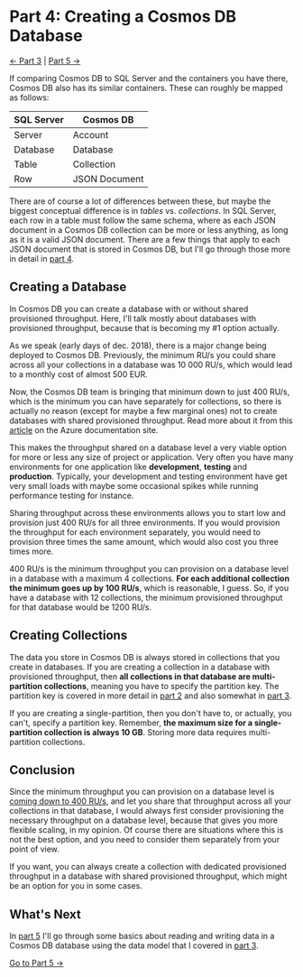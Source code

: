 # Part 4: Creating a Cosmos DB Database

[<- Part 3](Part03-readme.md) | [Part 5 ->](Part05-readme.md)

If comparing Cosmos DB to SQL Server and the containers you have there, Cosmos DB also has its similar containers. These can roughly be mapped as follows:

| SQL Server | Cosmos DB     |
|------------|---------------|
| Server     | Account       |
| Database   | Database      |
| Table      | Collection    |
| Row        | JSON Document |

There are of course a lot of differences between these, but maybe the biggest conceptual difference is in *tables* vs. *collections*. In SQL Server, each row in a table must follow the same schema, where as each JSON document in a Cosmos DB collection can be more or less anything, as long as it is a valid JSON document. There are a few things that apply to each JSON document that is stored in Cosmos DB, but I'll go through those more in detail in [part 4](Part04-readme.md).


## Creating a Database
In Cosmos DB you can create a database with or without shared provisioned throughput. Here, I'll talk mostly about databases with provisioned throughput, because that is becoming my #1 option actually.

As we speak (early days of dec. 2018), there is a major change being deployed to Cosmos DB. Previously, the minimum RU/s you could share across all your collections in a database was 10 000 RU/s, which would lead to a monthly cost of almost 500 EUR.

Now, the Cosmos DB team is bringing that minimum down to just 400 RU/s, which is the minimum you can have separately for collections, so there is actually no reason (except for maybe a few marginal ones) not to create databases with shared provisioned throughput. Read more about it from this [article](https://docs.microsoft.com/en-us/azure/cosmos-db/set-throughput) on the Azure documentation site.

This makes the throughput shared on a database level a very viable option for more or less any size of project or application. Very often you have many environments for one application like **development**, **testing** and **production**. Typically, your development and testing environment have get very small loads with maybe some occasional spikes while running performance testing for instance.

Sharing throughput across these environments allows you to start low and provision just 400 RU/s for all three environments. If you would provision the throughput for each environment separately, you would need to provision three times the same amount, which would also cost you three times more.

400 RU/s is the minimum throughput you can provision on a database level in a database with a maximum 4 collections. **For each additional collection the minimum goes up by 100 RU/s**, which is reasonable, I guess. So, if you have a database with 12 collections, the minimum provisioned throughput for that database would be 1200 RU/s.

## Creating Collections
The data you store in Cosmos DB is always stored in collections that you create in databases. If you are creating a collection in a database with provisioned throughput, then **all collections in that database are multi-partition collections**, meaning you have to specify the partition key. The partition key is covered in more detail in [part 2](Part02-readme.md) and also somewhat in [part 3](Part03-readme.md).

If you are creating a single-partition, then you don't have to, or actually, you can't, specify a partition key. Remember, **the maximum size for a single-partition collection is always 10 GB**. Storing more data requires multi-partition collections.

## Conclusion
Since the minimum throughput you can provision on a database level is [coming down to 400 RU/s](https://docs.microsoft.com/en-us/azure/cosmos-db/set-throughput#comparison-of-models), and let you share that throughput across all your collections in that database, I would always first consider provisioning the necessary throughput on a database level, because that gives you more flexible scaling, in my opinion. Of course there are situations where this is not the best option, and you need to consider them separately from your point of view.

If you want, you can always create a collection with dedicated provisioned throughput in a database with shared provisioned throughput, which might be an option for you in some cases.

## What's Next
In [part 5](Part05-readme.md) I'll go through some basics about reading and writing data in a Cosmos DB database using the data model that I covered in [part 3](Part03-readme.md).

[Go to Part 5 ->](Part05-readme.md)